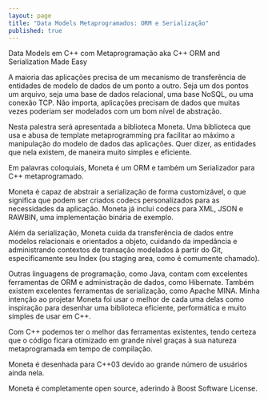 ```yaml
---
layout: page
title: "Data Models Metaprogramados: ORM e Serialização"
published: true
---
```

Data Models em C++ com Metaprogramação
aka C++ ORM and Serialization Made Easy

A maioria das aplicações precisa de um mecanismo de transferência de entidades de modelo de dados de um ponto a outro. Seja um dos pontos um arquivo, seja uma base de dados relacional, uma base NoSQL, ou uma conexão TCP. Não importa, aplicações precisam de dados que muitas vezes poderiam ser modelados com um bom nível de abstração.

Nesta palestra será apresentada a biblioteca Moneta. Uma biblioteca que usa e abusa de template metaprogramming pra facilitar ao máximo a manipulação do modelo de dados das aplicações. Quer dizer, as entidades que nela existem, de maneira muito simples e eficiente.

Em palavras coloquiais, Moneta é um ORM e também um Serializador para C++ metaprogramado.

Moneta é capaz de abstrair a serialização de forma customizável, o que significa que podem ser criados codecs personalizados para as necessidades da aplicação. Moneta já inclui codecs para XML, JSON e RAWBIN, uma implementação binária de exemplo. 

Além da serialização, Moneta cuida da transferência de dados entre modelos relacionais e orientados a objeto, cuidando da impedância e administrando contextos de transação modelados à partir do Git, especificamente seu Index (ou staging area, como é comumente chamado).

Outras linguagens de programação, como Java, contam com excelentes ferramentas de ORM e administração de dados, como Hibernate. Também existem excelentes ferramentas de serialização, como Apache MINA. Minha intenção ao projetar Moneta foi usar o melhor de cada uma delas como inspiração para desenhar uma biblioteca eficiente, performática e muito simples de usar em C++.

Com C++ podemos ter o melhor das ferramentas existentes, tendo certeza que o código ficara otimizado em grande nível graças à sua natureza metaprogramada em tempo de compilação.

Moneta é desenhada para C++03 devido ao grande número de usuários ainda nela.

Moneta é completamente open source, aderindo à Boost Software License.
